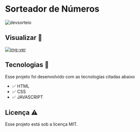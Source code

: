 # Sorteador de Números

![devsorteio](https://github.com/aleanrocha/projeto-devsorteio/assets/109040443/c3392e1b-b782-421c-9478-1e1248a2c658)

## Visualizar 🔎

<div>
  <a target="_blank" href="https://aleanrocha.github.io/projeto-devsorteio/"><img alt="img-ver" src="https://img.shields.io/badge/Ver Projeto-262577?style=for-the-badge&logo=Ver&logoColor=white&labelColor=red"></a>
</div>

## Tecnologias 🚀

Esse projeto foi desenvolvido com as tecnologias citadas abaixo

- ✅ HTML
- ✅ CSS
- ✅ JAVASCRIPT

## Licença ⚠️

Esse projeto está sob a licença MIT.

